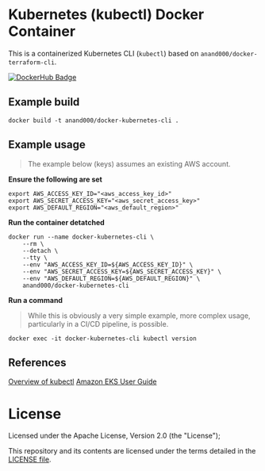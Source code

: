 # Kubernetes (kubectl) Docker Container

This is a containerized Kubernetes CLI (`kubectl`) based on `anand000/docker-terraform-cli`.

[![DockerHub Badge](http://dockeri.co/image/anand000/docker-kubernetes-cli)](https://hub.docker.com/r/anand000/docker-kubernetes-cli/)

## Example build

```
docker build -t anand000/docker-kubernetes-cli .
```

## Example usage

> The example below (keys) assumes an existing AWS account.


**Ensure the following are set**

```
export AWS_ACCESS_KEY_ID="<aws_access_key_id>"
export AWS_SECRET_ACCESS_KEY="<aws_secret_access_key>"
export AWS_DEFAULT_REGION="<aws_default_region>"
```

**Run the container detatched**
```
docker run --name docker-kubernetes-cli \
    --rm \
    --detach \
    --tty \
    --env "AWS_ACCESS_KEY_ID=${AWS_ACCESS_KEY_ID}" \
    --env "AWS_SECRET_ACCESS_KEY=${AWS_SECRET_ACCESS_KEY}" \
    --env "AWS_DEFAULT_REGION=${AWS_DEFAULT_REGION}" \
    anand000/docker-kubernetes-cli
```

**Run a command**

> While this is obviously a very simple example, more complex usage, particularly in a CI/CD pipeline, is possible.

```
docker exec -it docker-kubernetes-cli kubectl version 
```

## References

[Overview of kubectl](https://kubernetes.io/docs/reference/kubectl/overview/)
[Amazon EKS User Guide](https://docs.aws.amazon.com/eks/latest/userguide/what-is-eks.html)

# License

Licensed under the Apache License, Version 2.0 (the "License");

This repository and its contents are licensed under the terms detailed in the [LICENSE file](./LICENSE).

